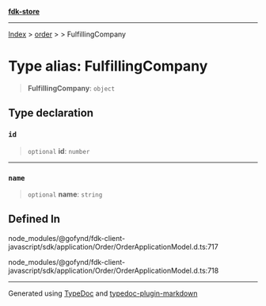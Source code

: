 [**fdk-store**](../../../README.md)
***

[Index](../../../API.md) > [order](../../README.md) > [<internal>](../README.md) > FulfillingCompany

# Type alias: FulfillingCompany

> **FulfillingCompany**: `object`

## Type declaration

### `id`

> `optional` **id**: `number`

***

### `name`

> `optional` **name**: `string`

## Defined In

node\_modules/@gofynd/fdk-client-javascript/sdk/application/Order/OrderApplicationModel.d.ts:717

node\_modules/@gofynd/fdk-client-javascript/sdk/application/Order/OrderApplicationModel.d.ts:718

***
Generated using [TypeDoc](https://typedoc.org/) and [typedoc-plugin-markdown](https://www.npmjs.com/package/typedoc-plugin-markdown)
